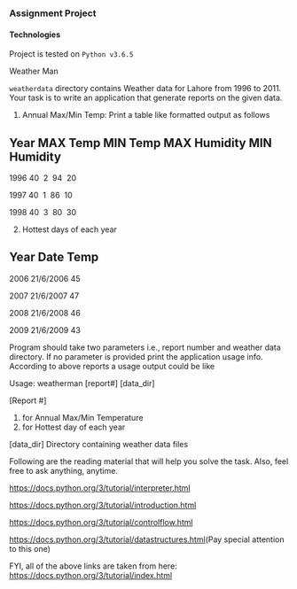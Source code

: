 ### Assignment Project

#### Technologies
Project is tested on `Python v3.6.5`

Weather Man

`weatherdata` directory contains ​Weather data for Lahore from 1996 to 2011. You​r​ task is to write an application that generate reports on the given data.


1. Annual Max/Min Temp: Print a table like format​t​ed output as follows

Year        MAX Temp        MIN Temp        MAX Humidity        MIN Humidity
--------------------------------------------------------------------------
1996        40              ​          ​2               ​     ​94                  ​     ​20

1997        40              ​          ​1               ​     ​86                  ​     ​10

1998        40              ​          ​3               ​     ​80                  ​     ​30


2. Hot​test days of each year

Year        Date          Temp
------------------------------
2006        21/6/2006     45

2007        21/6/2007     47

2008        21/6/2008     46

2009        21/6/2009     43


Program should take two parameters ​i.e., ​report number and weather data directory. If no parameter is provided print the application usage info. According to above reports a usage output could be like

Usage: weatherman [report#] [data_dir]

[Report #]
1. for Annual Max/Min Temperature
2. for Hottest day of each year

[data_dir]
Directory containing weather data files


​Following are the reading material that will help you solve the task. Also, feel free to ask anything, anytime.
 
https://docs.python.org/3/tutorial/interpreter.html

https://docs.python.org/3/tutorial/introduction.html

https://docs.python.org/3/tutorial/controlflow.html

https://docs.python.org/3/tutorial/datastructures.html​ (Pay special attention to this one)​

FYI, all of the above links are taken from here: https://docs.python.org/3/tutorial/index.html
